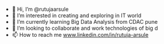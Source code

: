 - 👋 Hi, I’m @rutujaarsule
- 👀 I’m interested in creating and exploring in IT world
- 🌱 I’m currently learning Big Data Analysis from CDAC pune
- 💞️ I’m looking to collaborate and work technologies of big d
- 📫 How to reach me www.linkedin.com/in/rutuja-arsule

<!---
rutujaarsule/rutujaarsule is a ✨ special ✨ repository because its `README.md` (this file) appears on your GitHub profile.
You can click the Preview link to take a look at your changes.
--->

